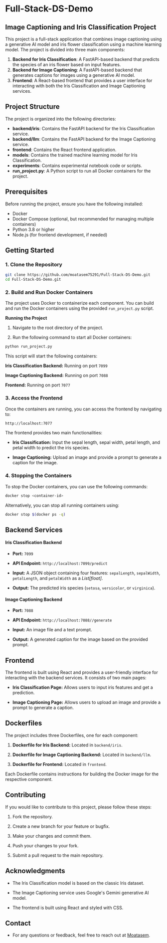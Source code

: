 # Full-Stack-DS-Demo

## Image Captioning and Iris Classification Project

This project is a full-stack application that combines image captioning using a generative AI model and iris flower classification using a machine learning model. The project is divided into three main components:

1. **Backend for Iris Classification**: A FastAPI-based backend that predicts the species of an iris flower based on input features.
2. **Backend for Image Captioning**: A FastAPI-based backend that generates captions for images using a generative AI model.
3. **Frontend**: A React-based frontend that provides a user interface for interacting with both the Iris Classification and Image Captioning services.

## Project Structure

The project is organized into the following directories:

- **backend/iris**: Contains the FastAPI backend for the Iris Classification service.
- **backend/llm**: Contains the FastAPI backend for the Image Captioning service.
- **frontend**: Contains the React frontend application.
- **models**: Contains the trained machine learning model for Iris Classification.
- **experiments**: Contains experimental notebook code or scripts.
- **run_project.py**: A Python script to run all Docker containers for the project.

## Prerequisites

Before running the project, ensure you have the following installed:

- Docker
- Docker Compose (optional, but recommended for managing multiple containers)
- Python 3.8 or higher
- Node.js (for frontend development, if needed)

## Getting Started

### 1. Clone the Repository

```bash
git clone https://github.com/moatasem75291/Full-Stack-DS-Demo.git
cd Full-Stack-DS-Demo.git
```

### 2. Build and Run Docker Containers

The project uses Docker to containerize each component. You can build and run the Docker containers using the provided `run_project.py` script.

**Running the Project**

1. Navigate to the root directory of the project.

2. Run the following command to start all Docker containers:

```bash
python run_project.py
```

This script will start the following containers:

**Iris Classification Backend:** Running on port `7099`

**Image Captioning Backend:** Running on port `7088`

**Frontend:** Running on port `7077`

### 3. Access the Frontend

Once the containers are running, you can access the frontend by navigating to:

```sh
http://localhost:7077
```

The frontend provides two main functionalities:

- **Iris Classification:** Input the sepal length, sepal width, petal length, and petal width to predict the iris species.

- **Image Captioning:** Upload an image and provide a prompt to generate a caption for the image.

### 4. Stopping the Containers

To stop the Docker containers, you can use the following commands:

```bash
docker stop <container-id>
```

Alternatively, you can stop all running containers using:

```bash
docker stop $(docker ps -q)
```

## Backend Services

#### Iris Classification Backend

- **Port:** `7099`

- **API Endpoint:** `http://localhost:7099/predict`

- **Input:** A JSON object containing four features: `sepalLength`, `sepalWidth`, `petalLength`, and `petalWidth` as a _List[float]_.

- **Output:** The predicted iris species (`setosa`, `versicolor`, or `virginica`).

#### Image Captioning Backend

- **Port:** `7088`

- **API Endpoint:** `http://localhost:7088//generate`

- **Input:** An image file and a text prompt.

- **Output:** A generated caption for the image based on the provided prompt.

## Frontend

The frontend is built using React and provides a user-friendly interface for interacting with the backend services. It consists of two main pages:

- **Iris Classification Page:** Allows users to input iris features and get a prediction.

- **Image Captioning Page:** Allows users to upload an image and provide a prompt to generate a caption.

## Dockerfiles

The project includes three Dockerfiles, one for each component:

1. **Dockerfile for Iris Backend:** Located in `backend/iris`.

2. **Dockerfile for Image Captioning Backend:** Located in `backend/llm`.

3. **Dockerfile for Frontend:** Located in `frontend`.

Each Dockerfile contains instructions for building the Docker image for the respective component.

## Contributing

If you would like to contribute to this project, please follow these steps:

1. Fork the repository.

2. Create a new branch for your feature or bugfix.

3. Make your changes and commit them.

4. Push your changes to your fork.

5. Submit a pull request to the main repository.

## Acknowledgments

- The Iris Classification model is based on the classic Iris dataset.

- The Image Captioning service uses Google's Gemini generative AI model.

- The frontend is built using React and styled with CSS.

## Contact

- For any questions or feedback, feel free to reach out at [Moatasem](mo5les75291@gmail.com).

